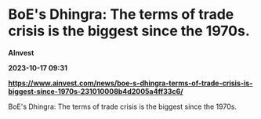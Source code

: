 # BoE's Dhingra: The terms of trade crisis is the biggest since the 1970s.
**AInvest**

**2023-10-17 09:31**

**https://www.ainvest.com/news/boe-s-dhingra-terms-of-trade-crisis-is-biggest-since-1970s-231010008b4d2005a4ff33c6/**

BoE's Dhingra: The terms of trade crisis is the biggest since the 1970s.